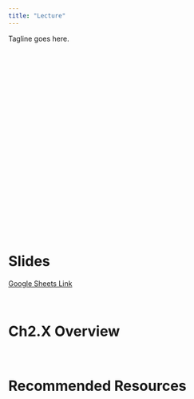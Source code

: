 ```yaml
---
title: "Lecture"
---
```


Tagline goes here.

<br />
<br />
<iframe 
	width="560" 
	height="315" 
	src=""
	frameborder="0" 
	allow="accelerometer; autoplay; encrypted-media; gyroscope; picture-in-picture" 
	allowfullscreen>
</iframe>
<br />
<br />

# Slides

[Google Sheets Link]()

<br />

# Ch2.X Overview 


<br />

# Recommended Resources


<br />

